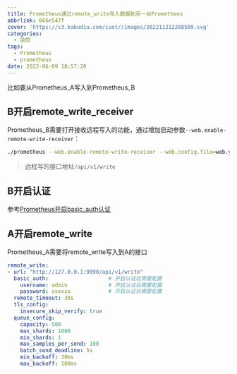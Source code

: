```yaml
---
title: Prometheus通过remote_write写入数据到另一台Prometheus
abbrlink: 666e547f
cover: 'https://s3.babudiu.com/iuxt//images/202211212208509.svg'
categories:
  - 监控
tags:
  - Prometheus
  - prometheus
date: 2022-06-09 18:57:20
---
```


比如要从Prometheus_A写入到Prometheus_B

## B开启remote_write_receiver

Prometheus_B需要打开接收远程写入的功能，通过增加启动参数`--web.enable-remote-write-receiver`：

```bash
./prometheus --web.enable-remote-write-receiver --web.config.file=web.yml --web.listen-address=0.0.0.0:9090
```

> 远程写的接口地址`/api/v1/write`

## B开启认证

参考[Prometheus开启basic_auth认证](/posts/165a0cd3/)

## A开启remote_write

Prometheus_A需要将remote_write写入到A的接口

```yml
remote_write:
- url: "http://127.0.0.1:9090/api/v1/write"
  basic_auth:                   # 开启认证后需要配置
    username: admin             # 开启认证后需要配置
    password: xxxxxx            # 开启认证后需要配置
  remote_timeout: 30s
  tls_config:
    insecure_skip_verify: true
  queue_config:
    capacity: 500
    max_shards: 1000
    min_shards: 1
    max_samples_per_send: 100
    batch_send_deadline: 5s
    min_backoff: 30ms
    max_backoff: 100ms
```
